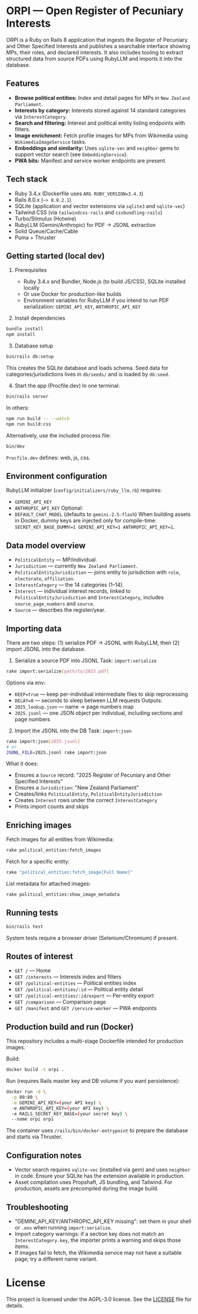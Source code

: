 # ORPI — Open Register of Pecuniary Interests

ORPI is a Ruby on Rails 8 application that ingests the Register of Pecuniary and Other Specified Interests and publishes a searchable interface showing MPs, their roles, and declared interests. It also includes tooling to extract structured data from source PDFs using RubyLLM and imports it into the database.

## Features

- **Browse political entities:** Index and detail pages for MPs in `New Zealand Parliament`.
- **Interests by category:** Interests stored against 14 standard categories via `InterestCategory`.
- **Search and filtering:** Interest and political entity listing endpoints with filters.
- **Image enrichment:** Fetch profile images for MPs from Wikimedia using `WikimediaImageService` tasks.
- **Embeddings and similarity:** Uses `sqlite-vec` and `neighbor` gems to support vector search (see `EmbeddingService`).
- **PWA bits:** Manifest and service worker endpoints are present.

## Tech stack

- Ruby 3.4.x (Dockerfile uses `ARG RUBY_VERSION=3.4.3`)
- Rails 8.0.x (`~> 8.0.2.1`)
- SQLite (application and vector extensions via `sqlite3` and `sqlite-vec`)
- Tailwind CSS (via `tailwindcss-rails` and `cssbundling-rails`)
- Turbo/Stimulus (Hotwire)
- RubyLLM (Gemini/Anthropic) for PDF → JSONL extraction
- Solid Queue/Cache/Cable
- Puma + Thruster

## Getting started (local dev)

1. Prerequisites

   - Ruby 3.4.x and Bundler, Node.js (to build JS/CSS), SQLite installed locally
   - Or use Docker for production-like builds
   - Environment variables for RubyLLM if you intend to run PDF serialization: `GEMINI_API_KEY`, `ANTHROPIC_API_KEY`

2. Install dependencies

```bash
bundle install
npm install
```

3. Database setup

```bash
bin/rails db:setup
```

This creates the SQLite database and loads schema. Seed data for categories/jurisdictions lives in `db/seeds/` and is loaded by `db:seed`.

4. Start the app (Procfile.dev)
   In one terminal:

```bash
bin/rails server
```

In others:

```bash
npm run build -- --watch
npm run build:css
```

Alternatively, use the included process file:

```bash
bin/dev
```

`Procfile.dev` defines: web, js, css.

## Environment configuration

RubyLLM initializer (`config/initializers/ruby_llm.rb`) requires:

- `GEMINI_API_KEY`
- `ANTHROPIC_API_KEY`
  Optional:
- `DEFAULT_CHAT_MODEL` (defaults to `gemini-2.5-flash`)
  When building assets in Docker, dummy keys are injected only for compile-time: `SECRET_KEY_BASE_DUMMY=1 GEMINI_API_KEY=1 ANTHROPIC_API_KEY=1`.

## Data model overview

- `PoliticalEntity` — MP/individual.
- `Jurisdiction` — currently `New Zealand Parliament`.
- `PoliticalEntityJurisdiction` — joins entity to jurisdiction with `role`, `electorate`, `affiliation`.
- `InterestCategory` — the 14 categories (1–14).
- `Interest` — individual interest records, linked to `PoliticalEntityJurisdiction` and `InterestCategory`, includes `source_page_numbers` and `source`.
- `Source` — describes the register/year.

## Importing data

There are two steps: (1) serialize PDF → JSONL with RubyLLM, then (2) import JSONL into the database.

1. Serialize a source PDF into JSONL
   Task: `import:serialize`

```bash
rake import:serialize[path/to/2025.pdf]
```

Options via env:

- `KEEP=true` — keep per-individual intermediate files to skip reprocessing
- `DELAY=0` — seconds to sleep between LLM requests
  Outputs:
- `2025_lookup.json` — name → page numbers map
- `2025.jsonl` — one JSON object per individual, including sections and page numbers

2. Import the JSONL into the DB
   Task: `import:json`

```bash
rake import:json[2025.jsonl]
# or
JSONL_FILE=2025.jsonl rake import:json
```

What it does:

- Ensures a `Source` record: "2025 Register of Pecuniary and Other Specified Interests"
- Ensures a `Jurisdiction`: "New Zealand Parliament"
- Creates/links `PoliticalEntity`, `PoliticalEntityJurisdiction`
- Creates `Interest` rows under the correct `InterestCategory`
- Prints import counts and skips

## Enriching images

Fetch images for all entities from Wikimedia:

```bash
rake political_entities:fetch_images
```

Fetch for a specific entity:

```bash
rake "political_entities:fetch_image[Full Name]"
```

List metadata for attached images:

```bash
rake political_entities:show_image_metadata
```

## Running tests

```bash
bin/rails test
```

System tests require a browser driver (Selenium/Chromium) if present.

## Routes of interest

- `GET /` — Home
- `GET /interests` — Interests index and filters
- `GET /political-entities` — Political entities index
- `GET /political-entities/:id` — Political entity detail
- `GET /political-entities/:id/export` — Per-entity export
- `GET /comparison` — Comparison page
- `GET /manifest` and `GET /service-worker` — PWA endpoints

## Production build and run (Docker)

This repository includes a multi-stage Dockerfile intended for production images.

Build:

```bash
docker build -t orpi .
```

Run (requires Rails master key and DB volume if you want persistence):

```bash
docker run -d \
  -p 80:80 \
  -e GEMINI_API_KEY=(your API key) \
  -e ANTHROPIC_API_KEY=(your API key) \
  -e RAILS_SECRET_KEY_BASE=(your secret key) \
  --name orpi orpi
```

The container uses `/rails/bin/docker-entrypoint` to prepare the database and starts via Thruster.

## Configuration notes

- Vector search requires `sqlite-vec` (installed via gem) and uses `neighbor` in code. Ensure your SQLite has the extension available in production.
- Asset compilation uses Propshaft, JS bundling, and Tailwind. For production, assets are precompiled during the image build.

## Troubleshooting

- "GEMINI_API_KEY/ANTHROPIC_API_KEY missing": set them in your shell or `.env` when running `import:serialize`.
- Import category warnings: if a section key does not match an `InterestCategory.key`, the importer prints a warning and skips those items.
- If images fail to fetch, the Wikimedia service may not have a suitable page; try a different name variant.

# License

This project is licensed under the AGPL-3.0 license. See the [LICENSE](LICENSE) file for details.
